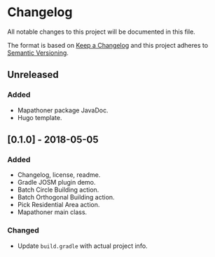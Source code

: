 # Changelog
All notable changes to this project will be documented in this file.

The format is based on [Keep a Changelog] and this project adheres to
[Semantic Versioning].

[Keep a Changelog]: http://keepachangelog.com/
[Semantic Versioning]: http://semver.org/

## Unreleased
### Added
- Mapathoner package JavaDoc.
- Hugo template.

## [0.1.0] - 2018-05-05
### Added
- Changelog, license, readme.
- Gradle JOSM plugin demo.
- Batch Circle Building action.
- Batch Orthogonal Building action.
- Pick Residential Area action.
- Mapathoner main class.

### Changed
- Update `build.gradle` with actual project info.
